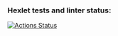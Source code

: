 ### Hexlet tests and linter status:
[![Actions Status](https://github.com/Daniell010/java-project-72/workflows/hexlet-check/badge.svg)](https://github.com/Daniell010/java-project-72/actions)
